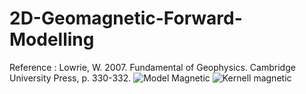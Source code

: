 # 2D-Geomagnetic-Forward-Modelling
Reference : Lowrie, W. 2007. Fundamental of Geophysics. Cambridge University Press, p. 330-332.
![Model Magnetic](https://user-images.githubusercontent.com/56064595/147879057-a7fdef47-e7ea-449f-969f-f1c3a681cd8d.png)
![Kernell magnetic](https://user-images.githubusercontent.com/56064595/147879061-c1266fb5-7cf6-41ce-91e3-e13e79ae5d7d.png)
